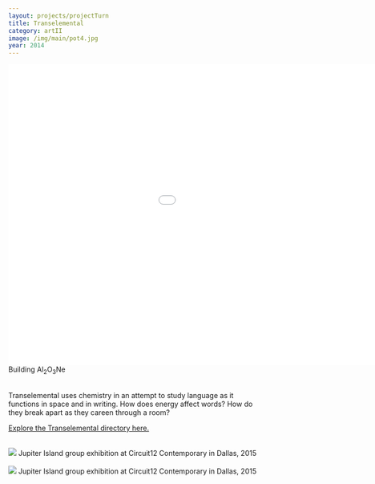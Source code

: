 ```yaml
---
layout: projects/projectTurn
title: Transelemental
category: artII
image: /img/main/pot4.jpg
year: 2014
---
```

<iframe src="//player.vimeo.com/video/94027010
?title=0&amp;byline=0&amp;portrait=0" width="1200" height="600" frameborder="0"> </iframe>
Building Al<sub>2</sub>O<sub>3</sub>Ne
<br><br>

<p>Transelemental uses chemistry in an attempt to study language as it functions in space and in writing. How does energy affect words? How do they break apart as they careen through a room?</p>

<a href = "http://transelemental.com" target="_blank">Explore the Transelemental directory here.</a>
<br><br>

<img src="../../img/transelemental/show1.jpg">
Jupiter Island group exhibition at Circuit12 Contemporary in Dallas, 2015
<br><br>
<img src="../../img/transelemental/show2.jpg">
Jupiter Island group exhibition at Circuit12 Contemporary in Dallas, 2015
